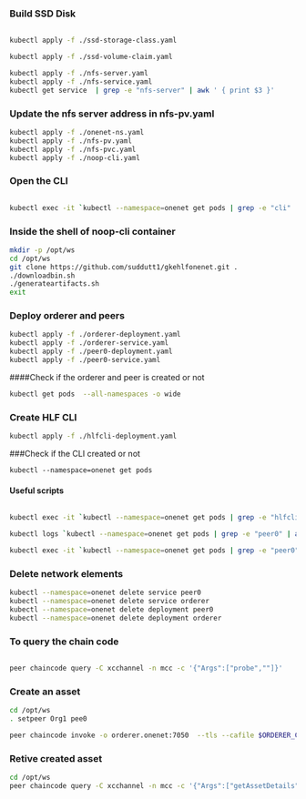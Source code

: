 ### Build SSD Disk
```sh

kubectl apply -f ./ssd-storage-class.yaml 

kubectl apply -f ./ssd-volume-claim.yaml

kubectl apply -f ./nfs-server.yaml 
kubectl apply -f ./nfs-service.yaml
kubectl get service  | grep -e "nfs-server" | awk ' { print $3 }'

```
### Update the nfs server address in nfs-pv.yaml

```sh
kubectl apply -f ./onenet-ns.yaml
kubectl apply -f ./nfs-pv.yaml
kubectl apply -f ./nfs-pvc.yaml 
kubectl apply -f ./noop-cli.yaml

```

### Open the CLI 

```sh

kubectl exec -it `kubectl --namespace=onenet get pods | grep -e "cli" | awk '{print $1}' ` bash --namespace=onenet

```

### Inside the shell of noop-cli container

```sh 
mkdir -p /opt/ws
cd /opt/ws
git clone https://github.com/suddutt1/gkehlfonenet.git .
./downloadbin.sh
./generateartifacts.sh
exit

```
### Deploy orderer and peers

```sh
kubectl apply -f ./orderer-deployment.yaml 
kubectl apply -f ./orderer-service.yaml 
kubectl apply -f ./peer0-deployment.yaml 
kubectl apply -f ./peer0-service.yaml 

```


####Check if the orderer and peer is created or not 

```sh
kubectl get pods  --all-namespaces -o wide
```

### Create HLF CLI 

```sh
kubectl apply -f ./hlfcli-deployment.yaml 
```

###Check if the CLI created or not 

```
kubectl --namespace=onenet get pods

```

#### Useful scripts 

```sh

kubectl exec -it `kubectl --namespace=onenet get pods | grep -e "hlfcli" | awk '{print $1}' ` bash --namespace=onenet

kubectl logs `kubectl --namespace=onenet get pods | grep -e "peer0" | awk '{print $1}' `  --namespace=onenet

kubectl exec -it `kubectl --namespace=onenet get pods | grep -e "peer0" | awk '{print $1}' ` bash --namespace=onenet

```

### Delete network elements

```sh
kubectl --namespace=onenet delete service peer0
kubectl --namespace=onenet delete service orderer
kubectl --namespace=onenet delete deployment peer0
kubectl --namespace=onenet delete deployment orderer

```

### To query the chain code 

```sh

peer chaincode query -C xcchannel -n mcc -c '{"Args":["probe",""]}'

```

### Create an asset 

```sh
cd /opt/ws
. setpeer Org1 pee0

peer chaincode invoke -o orderer.onenet:7050  --tls --cafile $ORDERER_CA -C xcchannel -n mcc -c '{"Args":["createAsset","n","{ \"objType\":\"car\", \"n\":\"1\", \"color\":\"red\" }"]}'
```

### Retive created asset

```sh
cd /opt/ws
peer chaincode query -C xcchannel -n mcc -c '{"Args":["getAssetDetails","1"]}'

```